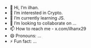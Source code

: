 - 👋 Hi, I’m ilhan.
- 👀 I’m interested in Crypto.
- 🌱 I’m currently learning JS.
- 💞️ I’m looking to collaborate on ...
- 📫 How to reach me - x.com/ilhanx29
- 😄 Pronouns: ...
- ⚡ Fun fact: ...

<!---
ilhanx29/ilhanx29 is a ✨ special ✨ repository because its `README.md` (this file) appears on your GitHub profile.
You can click the Preview link to take a look at your changes.
--->
